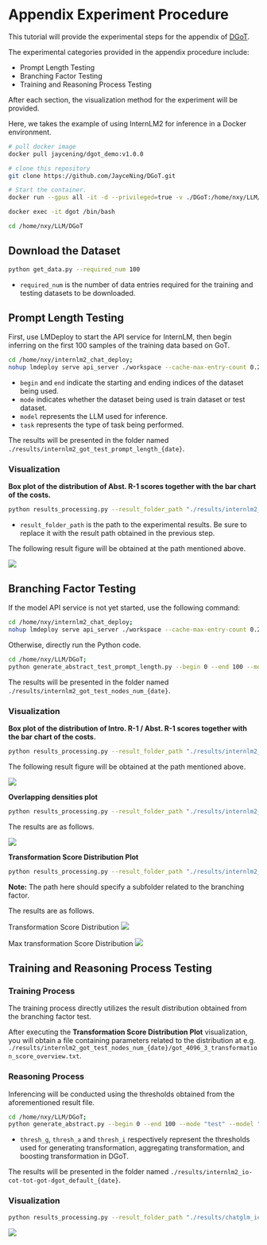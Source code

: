 # Appendix Experiment Procedure

This tutorial will provide the experimental steps for the appendix of [DGoT](https://arxiv.org/pdf/2403.17491.pdf).

The experimental categories provided in the appendix procedure include: 
* Prompt Length Testing
* Branching Factor Testing
* Training and Reasoning Process Testing

After each section, the visualization method for the experiment will be provided.

Here, we takes the example of using InternLM2 for inference in a Docker environment.

```bash
# pull docker image
docker pull jaycening/dgot_demo:v1.0.0

# clone this repository
git clone https://github.com/JayceNing/DGoT.git

# Start the container.
docker run --gpus all -it -d --privileged=true -v ./DGoT:/home/nxy/LLM/DGoT --name dgot jaycening/dgot_demo:v1.0.0

docker exec -it dgot /bin/bash

cd /home/nxy/LLM/DGoT
```

## Download the Dataset

```bash
python get_data.py --required_num 100
```
* `required_num` is the number of data entries required for the training and testing datasets to be downloaded.

## Prompt Length Testing
First, use LMDeploy to start the API service for InternLM, then begin inferring on the first 100 samples of the training data based on GoT.

```bash
cd /home/nxy/internlm2_chat_deploy;
nohup lmdeploy serve api_server ./workspace --cache-max-entry-count 0.2 & (sleep 60; cd /home/nxy/LLM/DGoT; python generate_abstract_test_prompt_length.py --begin 0 --end 100 --mode "train" --model "internlm2" --task "test_prompt_length");
```

* `begin` and `end` indicate the starting and ending indices of the dataset being used.
* `mode` indicates whether the dataset being used is train dataset or test dataset.
* `model` represents the LLM used for inference.
* `task` represents the type of task being performed.

The results will be presented in the folder named `./results/internlm2_got_test_prompt_length_{date}`.

### Visualization

**Box plot of the distribution of Abst. R-1 scores together with the bar chart of the costs.**

```bash
python results_processing.py --result_folder_path "./results/internlm2_got_test_prompt_length_{date}" --task "test_prompt_length"
```

* `result_folder_path` is the path to the experimental results. Be sure to replace it with the result path obtained in the previous step.

The following result figure will be obtained at the path mentioned above.

![](./img/test_prompt_length.png)

## Branching Factor Testing

If the model API service is not yet started, use the following command:

```bash
cd /home/nxy/internlm2_chat_deploy;
nohup lmdeploy serve api_server ./workspace --cache-max-entry-count 0.2 & (sleep 60; cd /home/nxy/LLM/DGoT; python generate_abstract_test_prompt_length.py --begin 0 --end 100 --mode "train" --model "internlm2" --task "test_nodes_num");
```

Otherwise, directly run the Python code.
```bash
cd /home/nxy/LLM/DGoT; 
python generate_abstract_test_prompt_length.py --begin 0 --end 100 --mode "train" --model "internlm2" --task "test_nodes_num"
```

The results will be presented in the folder named `./results/internlm2_got_test_nodes_num_{date}`.

### Visualization

**Box plot of the distribution of Intro. R-1 / Abst. R-1 scores together with the bar chart of the costs.**

```bash
python results_processing.py --result_folder_path "./results/internlm2_got_test_nodes_num_{date}" --task "draw_intro_abstract_line_box"
```

The following result figure will be obtained at the path mentioned above.

![](./img/test_branching_factor.png)

**Overlapping densities plot**

```bash
python results_processing.py --result_folder_path "./results/internlm2_got_test_nodes_num_{date}" --task "draw_node_num_r_i_figure"
```

The results are as follows.

![](./img/overlapping_densities_plot.png)

**Transformation Score Distribution Plot**

```bash
python results_processing.py --result_folder_path "./results/internlm2_got_test_nodes_num_{date}/got_4096_3/" --task "cal_and_draw_transformation_score"
```
**Note:** The path here should specify a subfolder related to the branching factor.

The results are as follows.

Transformation Score Distribution
![](./img/got_4096_3_transformation_score_distribution.png)

Max transformation Score Distribution
![](./img/got_4096_3_transformation_max_score_distribution.png)

## Training and Reasoning Process Testing
### Training Process
The training process directly utilizes the result distribution obtained from the branching factor test.

After executing the **Transformation Score Distribution Plot** visualization, you will obtain a file containing parameters related to the distribution at e.g. `./results/internlm2_got_test_nodes_num_{date}/got_4096_3_transformation_score_overview.txt`.

### Reasoning Process
Inferencing will be conducted using the thresholds obtained from the aforementioned result file.

```bash
cd /home/nxy/LLM/DGoT; 
python generate_abstract.py --begin 0 --end 100 --mode "test" --model "internlm2" --task "default" --thresh_g 0.34 --thresh_a 0.35 --thresh_i 0.34
```

* `thresh_g`, `thresh_a` and `thresh_i` respectively represent the thresholds used for generating transformation, aggregating transformation, and boosting transformation in DGoT.

The results will be presented in the folder named `./results/internlm2_io-cot-tot-got-dgot_default_{date}`.

### Visualization
```bash
python results_processing.py --result_folder_path "./results/chatglm_io-cot-tot-got-dgot_default_{date}" --task "main_result"
```

![](./img/main_result.png)